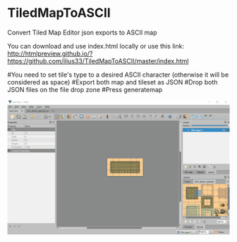 # TiledMapToASCII
Convert Tiled Map Editor json exports to ASCII map

You can download and use index.html locally or use this link: http://htmlpreview.github.io/?https://github.com/ilius33/TiledMapToASCII/master/index.html

#You need to set tile's type to a desired ASCII character (otherwise it will be considered as space)
#Export both map and tileset as JSON
#Drop both JSON files on the file drop zone
#Press generatemap

![alt text](https://raw.githubusercontent.com/ilius33/TiledMapToASCII/master/Tiled2ASCII.gif)
